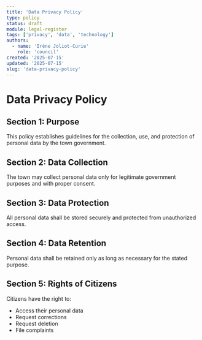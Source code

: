 ```yaml
---
title: 'Data Privacy Policy'
type: policy
status: draft
module: legal-register
tags: ['privacy', 'data', 'technology']
authors:
  - name: 'Irène Joliot-Curie'
    role: 'council'
created: '2025-07-15'
updated: '2025-07-15'
slug: 'data-privacy-policy'
---
```


# Data Privacy Policy

## Section 1: Purpose

This policy establishes guidelines for the collection, use, and protection of
personal data by the town government.

## Section 2: Data Collection

The town may collect personal data only for legitimate government purposes and
with proper consent.

## Section 3: Data Protection

All personal data shall be stored securely and protected from unauthorized
access.

## Section 4: Data Retention

Personal data shall be retained only as long as necessary for the stated
purpose.

## Section 5: Rights of Citizens

Citizens have the right to:

- Access their personal data
- Request corrections
- Request deletion
- File complaints
